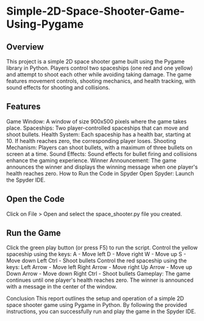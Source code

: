 # Simple-2D-Space-Shooter-Game-Using-Pygame
## Overview
This project is a simple 2D space shooter game built using the Pygame library in Python. Players control two spaceships (one red and one yellow) and attempt to shoot each other while avoiding taking damage. The game features movement controls, shooting mechanics, and health tracking, with sound effects for shooting and collisions.

## Features
Game Window: A window of size 900x500 pixels where the game takes place.
Spaceships: Two player-controlled spaceships that can move and shoot bullets.
Health System: Each spaceship has a health bar, starting at 10. If health reaches zero, the corresponding player loses.
Shooting Mechanism: Players can shoot bullets, with a maximum of three bullets on screen at a time.
Sound Effects: Sound effects for bullet firing and collisions enhance the gaming experience.
Winner Announcement: The game announces the winner and displays the winning message when one player's health reaches zero.
How to Run the Code in Spyder
Open Spyder: Launch the Spyder IDE.

## Open the Code

Click on File > Open and select the space_shooter.py file you created.
## Run the Game

Click the green play button (or press F5) to run the script.
Control the yellow spaceship using the keys:
A - Move left
D - Move right
W - Move up
S - Move down
Left Ctrl - Shoot bullets
Control the red spaceship using the keys:
Left Arrow - Move left
Right Arrow - Move right
Up Arrow - Move up
Down Arrow - Move down
Right Ctrl - Shoot bullets
Gameplay: The game continues until one player's health reaches zero. The winner is announced with a message in the center of the window.

Conclusion
This report outlines the setup and operation of a simple 2D space shooter game using Pygame in Python. By following the provided instructions, you can successfully run and play the game in the Spyder IDE.

